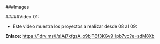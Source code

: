 ###Images

#####Video 01:
* Este video muestra los proyectos a realizar desde 08 al 09:

**Enlace:** https://1drv.ms/i/s!Aj7xfgsA_o9bjT8f3KGv9-Ipb7vc?e=sdM8Xb